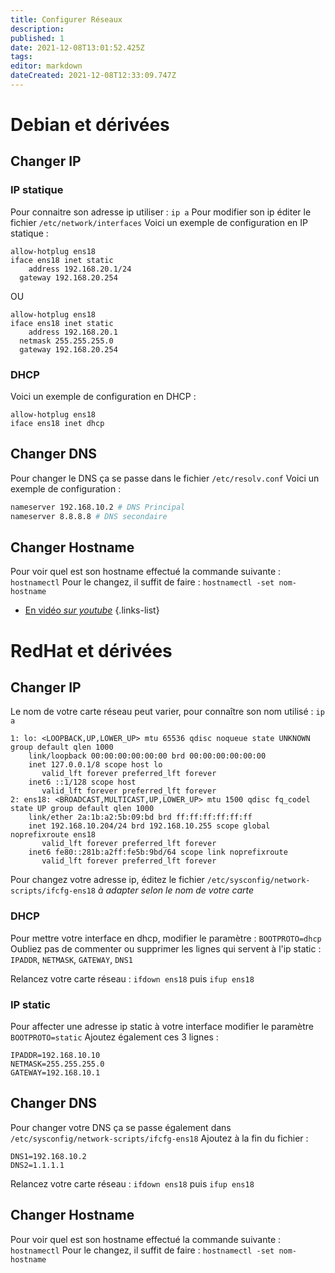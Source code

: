```yaml
---
title: Configurer Réseaux
description: 
published: 1
date: 2021-12-08T13:01:52.425Z
tags: 
editor: markdown
dateCreated: 2021-12-08T12:33:09.747Z
---
```


# Debian et dérivées
## Changer IP
### IP statique
Pour connaitre son adresse ip utiliser : `ip a`
Pour modifier son ip éditer le fichier `/etc/network/interfaces`
Voici un exemple de configuration en IP statique :
```
allow-hotplug ens18
iface ens18 inet static
	address 192.168.20.1/24
  gateway 192.168.20.254
```
OU
```
allow-hotplug ens18
iface ens18 inet static
	address 192.168.20.1
  netmask 255.255.255.0
  gateway 192.168.20.254
```

### DHCP
Voici un exemple de configuration en DHCP :
```
allow-hotplug ens18
iface ens18 inet dhcp
```

## Changer DNS
Pour changer le DNS ça se passe dans le fichier `/etc/resolv.conf`
Voici un exemple de configuration :
```bash
nameserver 192.168.10.2 # DNS Principal
nameserver 8.8.8.8 # DNS secondaire
```

## Changer Hostname
Pour voir quel est son hostname effectué la commande suivante : `hostnamectl`
Pour le changez, il suffit de faire : `hostnamectl -set nom-hostname`

- [En vidéo *sur youtube*](/Linux/Configurer-Réseaux)
{.links-list}

# RedHat et dérivées
## Changer IP
Le nom de votre carte réseau peut varier, pour connaître son nom utilisé : `ip a`
```
1: lo: <LOOPBACK,UP,LOWER_UP> mtu 65536 qdisc noqueue state UNKNOWN group default qlen 1000
    link/loopback 00:00:00:00:00:00 brd 00:00:00:00:00:00
    inet 127.0.0.1/8 scope host lo
       valid_lft forever preferred_lft forever
    inet6 ::1/128 scope host
       valid_lft forever preferred_lft forever
2: ens18: <BROADCAST,MULTICAST,UP,LOWER_UP> mtu 1500 qdisc fq_codel state UP group default qlen 1000
    link/ether 2a:1b:a2:5b:09:bd brd ff:ff:ff:ff:ff:ff
    inet 192.168.10.204/24 brd 192.168.10.255 scope global noprefixroute ens18
       valid_lft forever preferred_lft forever
    inet6 fe80::281b:a2ff:fe5b:9bd/64 scope link noprefixroute
       valid_lft forever preferred_lft forever
```

Pour changez votre adresse ip, éditez le fichier `/etc/sysconfig/network-scripts/ifcfg-ens18` *à adapter selon le nom de votre carte*

### DHCP
Pour mettre votre interface en dhcp, modifier le paramètre : `BOOTPROTO=dhcp`
Oubliez pas de commenter ou supprimer les lignes qui servent à l'ip static : `IPADDR`, `NETMASK`, `GATEWAY`, `DNS1`

Relancez votre carte réseau : `ifdown ens18` puis `ifup ens18`

### IP static
Pour affecter une adresse ip static à votre interface modifier le paramètre `BOOTPROTO=static`
Ajoutez également ces 3 lignes :
```
IPADDR=192.168.10.10
NETMASK=255.255.255.0
GATEWAY=192.168.10.1
```
## Changer DNS
Pour changer votre DNS ça se passe également dans `/etc/sysconfig/network-scripts/ifcfg-ens18`
Ajoutez à la fin du fichier : 
```
DNS1=192.168.10.2
DNS2=1.1.1.1
```
Relancez votre carte réseau : `ifdown ens18` puis `ifup ens18`

## Changer Hostname
Pour voir quel est son hostname effectué la commande suivante : `hostnamectl`
Pour le changez, il suffit de faire : `hostnamectl -set nom-hostname`